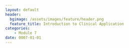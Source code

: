 ```yaml
---
layout: default
header:
  bgimage: /assets/images/feature/header.png
  feature_title: Introduction to Clinical Application
categories:
    - Module 7
date: 0007-01-01
---
```

